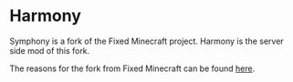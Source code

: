 # Harmony
Symphony is a fork of the Fixed Minecraft project. Harmony is the server side mod of this fork. 

The reasons for the fork from Fixed Minecraft can be found [here](https://github.com/Team-Symphony/Fixed-Minecraft-Community-Management-Issues/blob/main/doc.md).
